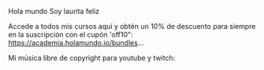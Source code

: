 Hola mundo
Soy laurita feliz 

Accede a todos mis cursos aquí y obtén un 10% de descuento para siempre en la suscripción con el cupón 'off10": https://academia.holamundo.io/bundles...

Mi música libre de copyright para youtube y twitch: